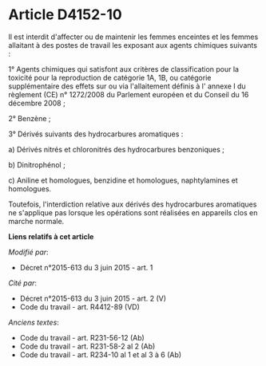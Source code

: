 # Article D4152-10

Il est interdit d'affecter ou de maintenir les femmes enceintes et les femmes allaitant à des postes de travail les exposant
aux agents chimiques suivants :

1° Agents chimiques qui satisfont aux critères de classification pour la toxicité pour la reproduction de catégorie 1A, 1B,
ou catégorie supplémentaire des effets sur ou via l'allaitement définis à l' annexe I du règlement (CE) n° 1272/2008 du
Parlement européen et du Conseil du 16 décembre 2008 ; 

2° Benzène ; 

3° Dérivés suivants des hydrocarbures aromatiques : 

a) Dérivés nitrés et chloronitrés des hydrocarbures benzoniques ; 

b) Dinitrophénol ; 

c) Aniline et homologues, benzidine et homologues, naphtylamines et homologues. 

Toutefois, l'interdiction relative aux dérivés des hydrocarbures aromatiques ne s'applique pas lorsque les opérations sont
réalisées en appareils clos en marche normale.

**Liens relatifs à cet article**

_Modifié par_:

  - Décret n°2015-613 du 3 juin 2015 - art. 1

_Cité par_:

  - Décret n°2015-613 du 3 juin 2015 - art. 2 (V)
  - Code du travail - art. R4412-89 (VD)

_Anciens textes_:

  - Code du travail - art. R231-56-12 (Ab)
  - Code du travail - art. R231-58-2 al 2 (Ab)
  - Code du travail - art. R234-10 al 1 et al 3 à 6 (Ab)
